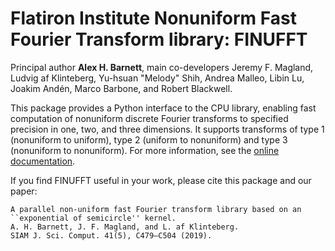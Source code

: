 # Flatiron Institute Nonuniform Fast Fourier Transform library: FINUFFT

Principal author **Alex H. Barnett**, main co-developers Jeremy F. Magland, Ludvig af Klinteberg, Yu-hsuan "Melody" Shih, Andrea Malleo, Libin Lu, Joakim Andén, Marco Barbone, and Robert Blackwell.

This package provides a Python interface to the CPU library, enabling fast computation of nonuniform discrete Fourier transforms to specified precision in one, two, and three dimensions.
It supports transforms of type 1 (nonuniform to uniform), type 2 (uniform to nonuniform) and type 3 (nonuniform to nonuniform).
For more information, see the [online documentation](https://finufft.readthedocs.io/en/latest/python.html).

If you find FINUFFT useful in your work, please cite this package and our paper:

    A parallel non-uniform fast Fourier transform library based on an ``exponential of semicircle'' kernel.
    A. H. Barnett, J. F. Magland, and L. af Klinteberg.
    SIAM J. Sci. Comput. 41(5), C479–C504 (2019).
